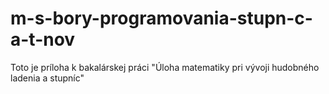 # m-s-bory-programovania-stupn-c-a-t-nov
Toto je príloha k bakalárskej práci "Úloha matematiky pri vývoji hudobného ladenia a stupníc"
